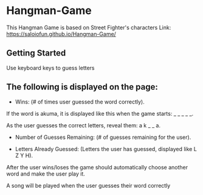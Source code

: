 # Hangman-Game

This Hangman Game is based on Street Fighter's characters
Link: https://saloiofun.github.io/Hangman-Game/

## Getting Started

Use keyboard keys to guess letters

## The following is displayed on the page:

*  Wins: (# of times user guessed the word correctly).

If the word is akuma, it is displayed like this when the game starts: _ _ _ _ _.

As the user guesses the correct letters, reveal them: a k _ _ a.

* Number of Guesses Remaining: (# of guesses remaining for the user).

* Letters Already Guessed: (Letters the user has guessed, displayed like L Z Y H).

After the user wins/loses the game should automatically choose another word and make the user play it.

A song will be played when the user guesses their word correctly


